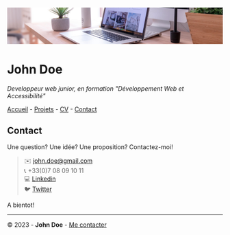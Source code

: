 ![banniere](img/desk-banner.jpg)
# John Doe 


*Developpeur web junior, en formation "Développement Web et Accessibilité"*

[Accueil](README.md) - [Projets](projets.md) - [CV](CV.md) - [Contact](Contact.md)

## Contact

Une question? Une idée? Une proposition?
Contactez-moi!

>:envelope: <john.doe@gmail.com>  
:telephone_receiver: +33(0)7 08 09 10 11  
:computer: [Linkedin]()  
:bird: [Twitter]()  

A bientot!

***
© 2023 - **John Doe** - [Me contacter]() 
